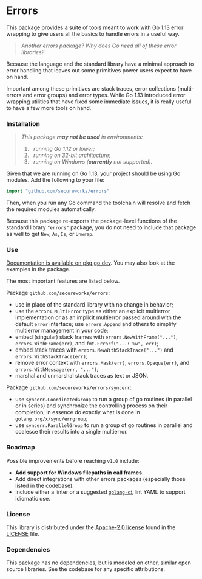 # Errors

This package provides a suite of tools meant to work with Go 1.13 error 
wrapping to give users all the basics to handle errors in a useful way.

> _Another errors package? Why does Go need all of these error libraries?_

Because the language and the standard library have a minimal approach to error 
handling that leaves out some primitives power users expect to have on 
hand. 

Important among these primitives are stack traces, error collections 
(multi-errors and error groups) and error types. While Go 1.13 introduced 
error wrapping utilities that have fixed some immediate issues, it is really 
useful to have a few more tools on hand.

### Installation

> _This package **may not be used** in environments:_
>
> 1. &nbsp; _running Go 1.12 or lower;_
> 2. &nbsp; _running on 32-bit architecture;_
> 3. &nbsp; _running on Windows (**currently** not supported)._

Given that we are running on Go 1.13, your project should be using Go modules. 
Add the following to your file:

```go
import "github.com/secureworks/errors"
```

Then, when you run any Go command the toolchain will resolve and fetch the 
required modules automatically.

Because this package re-exports the package-level functions of the standard 
library `"errors"` package, you do not need to include that package as well to 
get `New`, `As`, `Is`, or `Unwrap`.

### Use

[Documentation is available on pkg.go.dev][docs]. You may also look at the 
examples in the package.

The most important features are listed below.

Package `github.com/secureworks/errors`:

- use in place of the standard library with no change in behavior;
- use the `errors.MultiError` type as either an explicit multierror 
  implementation or as an implicit multierror passed around with the default 
  `error` interface; use `errors.Append` and others to simplify multierror 
  management in your code;
- embed (singular) stack frames with `errors.NewWithFrame("...")`, 
  `errors.WithFrame(err)`, and `fmt.Errorf("...: %w", err)`;
- embed stack traces with `errors.NewWithStackTrace("...")` and
  `errors.WithStackTrace(err)`;
- remove error context with `errors.Mask(err)`, `errors.Opaque(err)`, and
  `errors.WithMessage(err, "...")`;
- marshal and unmarshal stack traces as text or JSON.

Package `github.com/secureworks/errors/syncerr`:

- use `syncerr.CoordinatedGroup` to run a group of go routines (in parallel or 
  in series) and synchronize the controlling process on their completion; in 
  essence do exactly what is done in `golang.org/x/sync/errgroup`;
- use `syncerr.ParallelGroup` to run a group of go routines in parallel and 
  coalesce their results into a single multierror.

### Roadmap

Possible improvements before reaching `v1.0` include:

- **Add support for Windows filepaths in call frames.**
- Add direct integrations with other errors packages (especially those listed 
  in the codebase).
- Include either a linter or a suggested [`golang-ci`][golang-ci] lint YAML 
  to support idiomatic use.

### License

This library is distributed under the [Apache-2.0 license][Apache-2.0] found in the 
[LICENSE](./LICENSE) file.

### Dependencies

This package has no dependencies, but is modeled on other, similar open source 
libraries. See the codebase for any specific attributions.

<!-- LINKS -->

[docs]: https://pkg.go.dev/github.com/secureworks/error
[golang-ci]: https://github.com/golangci/golangci-lint
[Apache-2.0]: https://choosealicense.com/licenses/apache-2.0/
